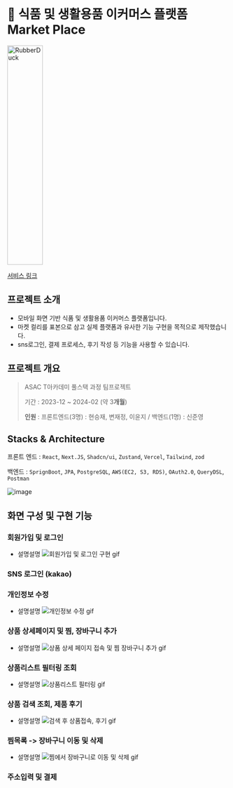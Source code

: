 # 🍎 식품 및 생활용품 이커머스 플랫폼 Market Place
 

<img src="https://github.com/BoubleJ/ASAC_Market_Place_Epik/assets/122145341/d3600fc0-15c6-4e01-b3be-f0e702eb4c74" width="40%" height="500px" alt="RubberDuck"></img>

[서비스 링크](https://marketplace-asac-3rd.vercel.app/recommendations)

## 프로젝트 소개
- 모바일 화면 기반 식품 및 생활용품 이커머스 플랫폼입니다. 
- 마켓 컬리를 표본으로 삼고 실제 플랫폼과 유사한 기능 구현을 목적으로 제작했습니다.
- sns로그인, 결제 프로세스, 후기 작성 등 기능을 사용할 수 있습니다. 

## 프로젝트 개요
> ASAC T아카데미 풀스택 과정 팀프로젝트
> 
> 기간 : 2023-12 ~ 2024-02 (약 3**개월**)
> 
> 
>
> **인원** : 프론트엔드(3명) : 현승재, 변재정, 이윤지 / 백엔드(1명) : 신준영


## Stacks & Architecture
프론트 엔드 : `React`, `Next.JS`, `Shadcn/ui`, `Zustand`, `Vercel`, `Tailwind`, `zod`

백엔드 : `SprignBoot`, `JPA`, `PostgreSQL`, `AWS(EC2, S3, RDS)`, `OAuth2.0`, `QueryDSL`, `Postman`

![image](https://github.com/BoubleJ/ASAC_Market_Place_Epik/assets/122145341/7c6736f8-de6b-4237-a23f-277510163dd2)




## 화면 구성 및 구현 기능

### 회원가입 및 로그인
- 설명설명
![회원가입 및 로그인 구현 gif](https://github.com/BoubleJ/ASAC_Market_Place_Epik/assets/122145341/53173050-4fc2-4d36-901c-80a7033680f4)

### SNS 로그인 (kakao)


### 개인정보 수정
- 설명설명
![개인정보 수정 gif](https://github.com/BoubleJ/ASAC_Market_Place_Epik/assets/122145341/016699a9-ba5a-497b-8a7f-379593bad625)


### 상품 상세페이지 및 찜, 장바구니 추가
- 설명설명
![상품 상세 페이지 접속 및 찜 장바구니 추가 gif](https://github.com/BoubleJ/ASAC_Market_Place_Epik/assets/122145341/d5b53c3c-3f0a-4283-9c2d-52d3b233d01f)


### 상품리스트 필터링 조회
- 설명설명
![상품리스트 필터링 gif](https://github.com/BoubleJ/ASAC_Market_Place_Epik/assets/122145341/382b3b75-c880-410b-9585-15bd1c233e56)


### 상품 검색 조회, 제품 후기
- 설명설명
![검색 후 상품접속, 후기 gif](https://github.com/BoubleJ/ASAC_Market_Place_Epik/assets/122145341/dd3639d9-cf14-4477-91b3-b1dd6536f59b)


### 찜목록 -> 장바구니 이동 및 삭제
- 설명설명
![찜에서 장바구니로 이동 및 삭제 gif](https://github.com/BoubleJ/ASAC_Market_Place_Epik/assets/122145341/74e39074-f7c1-4621-8722-2e9d362de68b)

### 주소입력 및 결제







